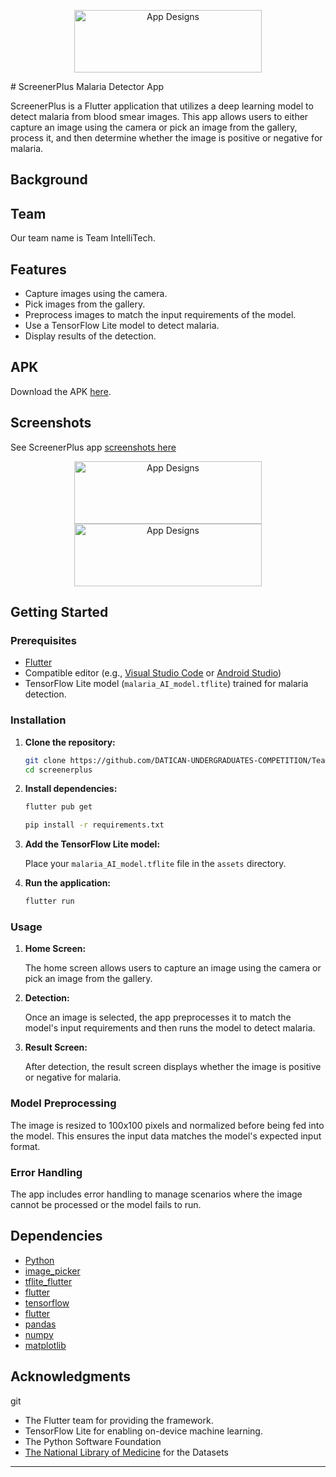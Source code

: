 
<p align="center">
  <img alt="App Designs" height="100" width="300" src="/ScreenerPlus_apk_by_Team_IntelliTech/screenshots/screenplus_shots.jpg" />
</p>
# ScreenerPlus Malaria Detector App

ScreenerPlus is a Flutter application that utilizes a deep learning model to detect malaria from blood smear images. This app allows users to either capture an image using the camera or pick an image from the gallery, process it, and then determine whether the image is positive or negative for malaria.

## Background


## Team
Our team name is Team IntelliTech.

## Features

- Capture images using the camera.
- Pick images from the gallery.
- Preprocess images to match the input requirements of the model.
- Use a TensorFlow Lite model to detect malaria.
- Display results of the detection.

## APK

Download the APK [here](./ScreenerPlus_apk_by_Team_IntelliTech/screenerplus.apk).

## Screenshots
See ScreenerPlus app [screenshots here](./ScreenerPlus_apk_by_Team_IntelliTech/screenshots/)
<p align="center">
   <img alt="App Designs" height="100" width="300" src="/ScreenerPlus_apk_by_Team_IntelliTech/screenshots/IMG-20240627-WA0072.jpg" />
   <img alt="App Designs" height="100" width="300" src="/ScreenerPlus_apk_by_Team_IntelliTech/screenshots/IMG-20240627-WA0080.jpg" />
</p>

## Getting Started

### Prerequisites

- [Flutter](https://flutter.dev/docs/get-started/install)
- Compatible editor (e.g., [Visual Studio Code](https://code.visualstudio.com/) or [Android Studio](https://developer.android.com/studio))
- TensorFlow Lite model (`malaria_AI_model.tflite`) trained for malaria detection.

### Installation

1. **Clone the repository:**

   ```bash
   git clone https://github.com/DATICAN-UNDERGRADUATES-COMPETITION/Team-IntelliTech.git
   cd screenerplus
   ```

2. **Install dependencies:**


   ```bash
   flutter pub get
   ```

   
   ```bash
   pip install -r requirements.txt

   ```

3. **Add the TensorFlow Lite model:**

   Place your `malaria_AI_model.tflite` file in the `assets` directory.

4. **Run the application:**

   ```bash
   flutter run
   ```

### Usage

1. **Home Screen:**

   The home screen allows users to capture an image using the camera or pick an image from the gallery.

2. **Detection:**

   Once an image is selected, the app preprocesses it to match the model's input requirements and then runs the model to detect malaria.

3. **Result Screen:**

   After detection, the result screen displays whether the image is positive or negative for malaria.

### Model Preprocessing

The image is resized to 100x100 pixels and normalized before being fed into the model. This ensures the input data matches the model's expected input format.

### Error Handling

The app includes error handling to manage scenarios where the image cannot be processed or the model fails to run.

## Dependencies

- [Python](https://www.python.org/downloads)
- [image_picker](https://pub.dev/packages/image_picker)
- [tflite_flutter](https://pub.dev/packages/tflite_flutter)
- [flutter](https://flutter.dev/)
- [tensorflow](https://www.tensorflow.org)
- [flutter](https://flutter.dev/)
- [pandas](https://pandas.pydata.org/)
- [numpy](https://numpy.org/)
- [matplotlib](https://matplotlib.org/)


## Acknowledgments
git 
- The Flutter team for providing the framework.
- TensorFlow Lite for enabling on-device machine learning.
- The Python Software Foundation
- [The National Library of Medicine](https://lhncbc.nlm.nih.gov/LHC-downloads/downloads.html#malaria-datasets) for the Datasets


---
